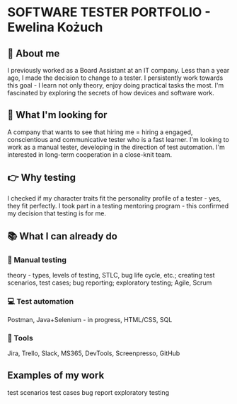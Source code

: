 # SOFTWARE TESTER PORTFOLIO - Ewelina Kożuch

## :wave: About me
I previously worked as a Board Assistant at an IT company. Less than a year ago, I made the decision to change to a tester. I persistently work towards this goal - I learn not only theory, enjoy doing practical tasks the most. 
I'm fascinated by exploring the secrets of how devices and software work.

## :eyes: What I'm looking for
A company that wants to see that hiring me = hiring a engaged, conscientious and communicative tester who is a fast learner. I'm looking to work as a manual tester, developing in the direction of test automation. I'm interested in long-term cooperation in a close-knit team.

## :point_right: Why testing
I checked if my character traits fit the personality profile of a tester - yes, they fit perfectly. I took part in a testing mentoring program - this confirmed my decision that testing is for me.

## :books: What I can already do
### :bug: Manual testing
theory - types, levels of testing, STLC, bug life cycle, etc.; creating test scenarios, test cases; bug reporting; exploratory testing; Agile, Scrum
### :computer: Test automation
Postman, Java+Selenium - in progress, HTML/CSS, SQL
### :wrench: Tools
Jira, Trello, Slack, MS365, DevTools, Screenpresso, GitHub

## Examples of my work
test scenarios
test cases
bug report
exploratory testing
